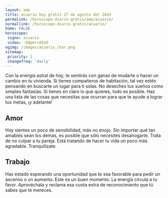 ```yaml
---
layout: amp
title: acuario hoy gratis 27 de agosto del 2024 
permalink: /horoscopo-diario-gratis/amp/acuario/
normallink: /horoscopo-diario-gratis/acuario/
home: FALSE
horoscopo:
 signo: acuario
 video: -DQpmrrAIeU
ogimg: /images/acuario_char.png
sitemap:
 priority: 1
 changefreq: 'daily'
---
```



Con la energía astral de hoy, te sentirás con ganas de mudarte o hacer un cambio en tu vivienda. Si tienes compañeros de habitación, tal vez estés pensando en buscarte un lugar para ti solas. No deseches tus sueños como simples fantasías. Si tienes en claro lo que quieres, todo es posible. Haz una lista de las cosas que necesitas que ocurran para que te ayude a lograr tus metas, ¡y adelante!

## Amor

Hoy sientes un poco de sensibilidad, más no enojo. Sin importar qué tan amables sean los demás, es posible que sólo necesites desahogarte. Trata de no culpar a tu pareja. Está tratando de hacer tu vida un poco más agradable. Tranquilízate.

## Trabajo

Has estado esperando una oportunidad que te sea favorable para pedir un ascenso o un aumento. Este es un buen momento. La energía circula a tu favor. Aprovéchala y reclama esa cuota extra de reconocimiento que tú sabes que te mereces.